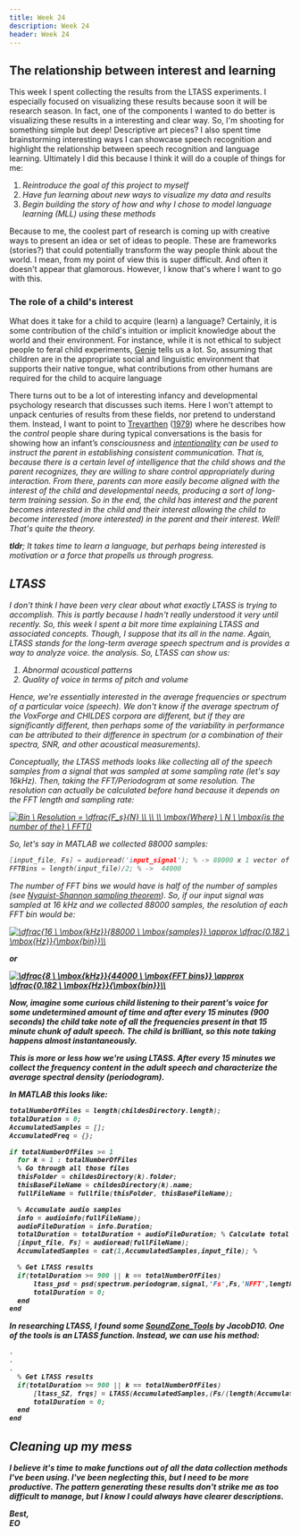 ```yaml
---
title: Week 24
description: Week 24
header: Week 24
---
```


## The relationship between interest and learning

This week I spent collecting the results from the LTASS experiments. I especially focused on visualizing these results because soon it will be research season. In fact, one of the components I wanted to do better is visualizing these results in a interesting and clear way. So, I'm shooting for something simple but deep! Descriptive art pieces? I also spent time brainstorming interesting ways I can showcase speech recognition and highlight the relationship between speech recognition and language learning. Ultimately I did this because I think it will do a couple of things for me:

1. <i>Reintroduce the goal of this project to myself</i>
2. <i>Have fun learning about new ways to visualize my data and results</i>
3. <i>Begin building the story of how and why I chose to model language learning (MLL) using these methods</i>

Because to me, the coolest part of research is coming up with creative ways to present an idea or set of ideas to people. These are frameworks (stories?) that could potentially transform the way people think about the world. I mean, from my point of view this is super difficult. And often it doesn't appear that glamorous. However, I know that's where I want to go with this.

### The role of a child's interest
What does it take for a child to acquire (learn) a language? Certainly, it is some contribution of the child's intuition or implicit knowledge about the world and their environment. For instance, while it is not ethical to subject people to feral child experiments, [Genie](https://en.wikipedia.org/wiki/Genie_(feral_child)) tells us a lot. So, assuming that children are in the appropriate  social and linguistic environment that supports their native tongue, what contributions from other humans are required for the child to acquire language

There turns out to be a lot of interesting infancy and developmental psychology research that discusses such items. Here I won't attempt to unpack centuries of results from these fields, nor pretend to understand them. Instead, I want to point to [Trevarthen](http://citeseerx.ist.psu.edu/viewdoc/download?doi=10.1.1.475.9911&rep=rep1&type=pdf) ([1979](https://philpapers.org/rec/TRECAC-2)) where he describes how the <i>control</i> people share during typical conversations is the basis for showing how an infant’s <i>consciousness</i> and <i>[intentionality](https://en.wikipedia.org/wiki/Intentionality]</i>) can be used to instruct the parent in establishing consistent communication. That is, because there is a certain level of intelligence that the child shows and the parent <i>recognizes</i>, they are willing to share control appropriately during interaction. From there, parents can more easily become aligned with the interest of the child and developmental needs, producing a sort of long-term training session. So in the end, the child has interest and the parent becomes interested in the child and their interest allowing the child to become interested (more interested) in the parent and their interest. Well! That's quite the theory.

<b>tldr</b>; <i>It takes time to learn a language, but perhaps being interested is motivation or a force that propells us through progress.</i>

## LTASS
I don't think I have been very clear about what exactly LTASS is trying to accomplish. This is partly because I hadn't really understood it very until recently. So, this week I spent a bit more time explaining LTASS and associated concepts. Though, I suppose that its all in the name. Again, LTASS stands for the long-term average speech spectrum and is provides a way to analyze voice. the analysis. So, LTASS can show us:

1. Abnormal acoustical patterns
2. Quality of voice in terms of pitch and volume

Hence, we're essentially interested in the average frequencies or spectrum of a particular voice (speech). We don't know if the average spectrum of the VoxForge and CHILDES corpora are different, but if they are significantly different, then perhaps some of the variability in performance can be attributed to their difference in spectrum (or a combination of their spectra, SNR, and other acoustical measurements).

Conceptually, the LTASS methods looks like collecting all of the speech samples from a signal that was sampled at some sampling rate (let's say 16kHz). Then, taking the FFT/Periodogram at some resolution. The resolution can actually be calculated before hand because it depends on the FFT length and sampling rate:

<a href="https://www.codecogs.com/eqnedit.php?latex=Bin&space;\&space;Resolution&space;=&space;\dfrac{F_s}{N}&space;\\&space;\\&space;\\&space;\mbox{Where}&space;\&space;N&space;\&space;\mbox{is&space;the&space;length&space;of&space;the}&space;\&space;FFT()" target="_blank"><img src="https://latex.codecogs.com/gif.latex?Bin&space;\&space;Resolution&space;=&space;\dfrac{F_s}{N}&space;\\&space;\\&space;\\&space;\mbox{Where}&space;\&space;N&space;\&space;\mbox{is&space;the&space;length&space;of&space;the}&space;\&space;FFT()" title="Bin \ Resolution = \dfrac{F_s}{N} \\ \\ \\ \mbox{Where} \ N \ \mbox{is the number of the} \ FFT()" /></a>

So, let's say in MATLAB we collected 88000 samples:
```c
[input_file, Fs] = audioread('input_signal'); % -> 88000 x 1 vector of samples; Fs = 16000
FFTBins = length(input_file)/2; % ->  44000
```
The number of FFT bins we would have is half of the number of samples (see [Nyquist-Shannon sampling theorem](https://en.wikipedia.org/wiki/Nyquist%E2%80%93Shannon_sampling_theorem)). So, if our input signal was sampled at 16 kHz and we collected 88000 samples, the resolution of each FFT bin would be:



<a href="https://www.codecogs.com/eqnedit.php?latex=\dfrac{16&space;\&space;\mbox{kHz}}{88000&space;\&space;\mbox{samples}}&space;\approx&space;\dfrac{0.182&space;\&space;\mbox{Hz}}{\mbox{bin}}\\" target="_blank"><img src="https://latex.codecogs.com/gif.latex?\dfrac{16&space;\&space;\mbox{kHz}}{88000&space;\&space;\mbox{samples}}&space;\approx&space;\dfrac{0.182&space;\&space;\mbox{Hz}}{\mbox{bin}}\\" title="\dfrac{16 \ \mbox{kHz}}{88000 \ \mbox{samples}} \approx \dfrac{0.182 \ \mbox{Hz}}{\mbox{bin}}\\" /></a>

<b>or<b>

<a href="https://www.codecogs.com/eqnedit.php?latex=\dfrac{8&space;\&space;\mbox{kHz}}{44000&space;\&space;\mbox{FFT&space;bins}}&space;\approx&space;\dfrac{0.182&space;\&space;\mbox{Hz}}{\mbox{bin}}\\" target="_blank"><img src="https://latex.codecogs.com/gif.latex?\dfrac{8&space;\&space;\mbox{kHz}}{44000&space;\&space;\mbox{FFT&space;bins}}&space;\approx&space;\dfrac{0.182&space;\&space;\mbox{Hz}}{\mbox{bin}}\\" title="\dfrac{8 \ \mbox{kHz}}{44000 \ \mbox{FFT bins}} \approx \dfrac{0.182 \ \mbox{Hz}}{\mbox{bin}}\\" /></a>

Now, imagine some curious child listening to their parent's voice for some undetermined amount of time and after every 15 minutes (900 seconds) the child take note of all the frequencies present in that 15 minute chunk of adult speech. The child is brilliant, so this note taking happens almost instantaneously.

This is more or less how we're using LTASS. After every 15 minutes we collect the frequency content in the adult speech and characterize the average spectral density (periodogram).

In MATLAB this looks like:

```c
totalNumberOfFiles = length(childesDirectory.length);
totalDuration = 0;
AccumulatedSamples = [];
AccumulatedFreq = {};

if totalNumberOfFiles >= 1
  for k = 1 : totalNumberOfFiles
  % Go through all those files
  thisFolder = childesDirectory(k).folder;
  thisBaseFileName = childesDirectory(k).name;
  fullFileName = fullfile(thisFolder, thisBaseFileName);

  % Accumulate audio samples
  info = audioinfo(fullFileName);
  audioFileDuration = info.Duration;
  totalDuration = totalDuration + audioFileDuration; % Calculate total audio file duration
  [input_file, Fs] = audioread(fullFileName);
  AccumulatedSamples = cat(1,AccumulatedSamples,input_file); %

  % Get LTASS results
  if(totalDuration >= 900 || k == totalNumberOfFiles)
      ltass_psd = psd(spectrum.periodogram,signal,'Fs',Fs,'NFFT',length(signal));
      totalDuration = 0;
  end
end
```

In researching LTASS, I found some [SoundZone_Tools](https://github.com/JacobD10/SoundZone_Tools/blob/master/LTASS.m) by JacobD10. One of the tools is an LTASS function. Instead, we can use his method:

```c
.
.
.
  % Get LTASS results
  if(totalDuration >= 900 || k == totalNumberOfFiles)
      [ltass_SZ, frqs] = LTASS(AccumulatedSamples,(Fs/(length(AccumulatedSamples))),Fs);
      totalDuration = 0;
  end
end
```


## Cleaning up my mess
I believe it's time to make functions out of all the data collection methods I've been using. I've been neglecting this, but I need to be more productive. The pattern generating these results don't strike me as too difficult to manage, but I know I could always have clearer descriptions.






Best, <br />
EO
